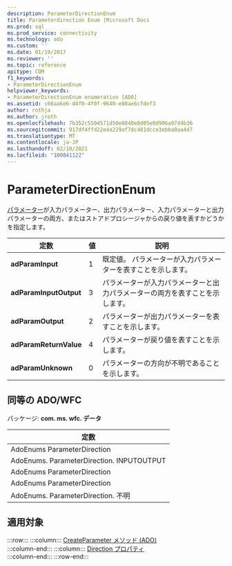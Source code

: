 ```yaml
---
description: ParameterDirectionEnum
title: Parameterdirection Enum |Microsoft Docs
ms.prod: sql
ms.prod_service: connectivity
ms.technology: ado
ms.custom: ''
ms.date: 01/19/2017
ms.reviewer: ''
ms.topic: reference
apitype: COM
f1_keywords:
- ParameterDirectionEnum
helpviewer_keywords:
- ParameterDirectionEnum enumeration [ADO]
ms.assetid: c66aa6e6-d4f0-4f0f-9640-e08ae6cfdef3
author: rothja
ms.author: jroth
ms.openlocfilehash: 7b352c5504571d50e8840e0d05e0d906a07d4b36
ms.sourcegitcommit: 917df4ffd22e4a229af7dc481dcce3ebba0aa4d7
ms.translationtype: MT
ms.contentlocale: ja-JP
ms.lasthandoff: 02/10/2021
ms.locfileid: "100041122"
---
```

# <a name="parameterdirectionenum"></a>ParameterDirectionEnum
[パラメーター](./parameter-object.md)が入力パラメーター、出力パラメーター、入力パラメーターと出力パラメーターの両方、またはストアドプロシージャからの戻り値を表すかどうかを指定します。  
  
|定数|値|説明|  
|--------------|-----------|-----------------|  
|**adParamInput**|1|既定値。 パラメーターが入力パラメーターを表すことを示します。|  
|**adParamInputOutput**|3|パラメーターが入力パラメーターと出力パラメーターの両方を表すことを示します。|  
|**adParamOutput**|2|パラメーターが出力パラメーターを表すことを示します。|  
|**adParamReturnValue**|4|パラメーターが戻り値を表すことを示します。|  
|**adParamUnknown**|0|パラメーターの方向が不明であることを示します。|  
  
## <a name="adowfc-equivalent"></a>同等の ADO/WFC  
 パッケージ: **com. ms. wfc. データ**  
  
|定数|  
|--------------|  
|AdoEnums ParameterDirection|  
|AdoEnums. ParameterDirection. INPUTOUTPUT|  
|AdoEnums ParameterDirection|  
|AdoEnums ParameterDirection|  
|AdoEnums. ParameterDirection. 不明|  
  
## <a name="applies-to"></a>適用対象  

:::row:::
    :::column:::
        [CreateParameter メソッド (ADO)](./createparameter-method-ado.md)  
    :::column-end:::
    :::column:::
        [Direction プロパティ](./direction-property.md)  
    :::column-end:::
:::row-end:::